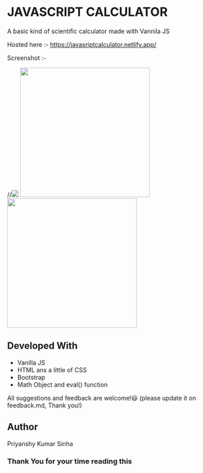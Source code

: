 # JAVASCRIPT CALCULATOR

A basic kind of scientific calculator made with Vannila JS

Hosted here :- https://javasriptcalculator.netlify.app/

Screenshot :-

//<img src ="https://github.com/PriyanshuKumarSinha/javascript_calculator/blob/main/project_screenshot_desktop.png"></img>
<img width = "300px" src ="https://github.com/PriyanshuKumarSinha/javascript_calculator/blob/main/project_screenshot_mobile.jpg"></img>
<img width = "300px" src ="https://github.com/PriyanshuKumarSinha/javascript_calculator/blob/main/project_screenshot_mobile.jpg"></img>

## Developed With

- Vanilla JS
- HTML ans a little of CSS
- Bootstrap 
- Math Object and eval() function

All suggestions and feedback are welcome!😃
(please update it on feedback.md, Thank you!)

## Author

Priyanshy Kumar Sinha

### Thank You for your time reading this
